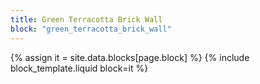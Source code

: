 ```yaml
---
title: Green Terracotta Brick Wall
block: "green_terracotta_brick_wall"
---
```


{% assign it = site.data.blocks[page.block] %}
{% include block_template.liquid block=it %}

